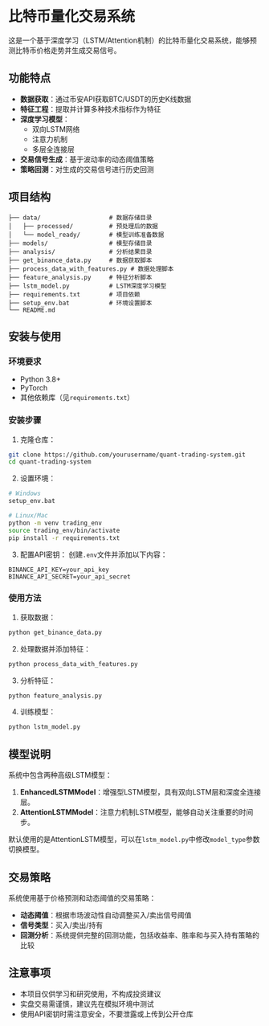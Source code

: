 # 比特币量化交易系统

这是一个基于深度学习（LSTM/Attention机制）的比特币量化交易系统，能够预测比特币价格走势并生成交易信号。

## 功能特点

- **数据获取**：通过币安API获取BTC/USDT的历史K线数据
- **特征工程**：提取并计算多种技术指标作为特征
- **深度学习模型**：
  - 双向LSTM网络
  - 注意力机制
  - 多层全连接层
- **交易信号生成**：基于波动率的动态阈值策略
- **策略回测**：对生成的交易信号进行历史回测

## 项目结构

```
├── data/                   # 数据存储目录
│   ├── processed/          # 预处理后的数据
│   └── model_ready/        # 模型训练准备数据
├── models/                 # 模型存储目录
├── analysis/               # 分析结果目录
├── get_binance_data.py     # 数据获取脚本
├── process_data_with_features.py # 数据处理脚本
├── feature_analysis.py     # 特征分析脚本
├── lstm_model.py           # LSTM深度学习模型
├── requirements.txt        # 项目依赖
├── setup_env.bat           # 环境设置脚本
└── README.md
```

## 安装与使用

### 环境要求

- Python 3.8+
- PyTorch
- 其他依赖库（见`requirements.txt`）

### 安装步骤

1. 克隆仓库：
```bash
git clone https://github.com/yourusername/quant-trading-system.git
cd quant-trading-system
```

2. 设置环境：
```bash
# Windows
setup_env.bat

# Linux/Mac
python -m venv trading_env
source trading_env/bin/activate
pip install -r requirements.txt
```

3. 配置API密钥：
创建`.env`文件并添加以下内容：
```
BINANCE_API_KEY=your_api_key
BINANCE_API_SECRET=your_api_secret
```

### 使用方法

1. 获取数据：
```bash
python get_binance_data.py
```

2. 处理数据并添加特征：
```bash
python process_data_with_features.py
```

3. 分析特征：
```bash
python feature_analysis.py
```

4. 训练模型：
```bash
python lstm_model.py
```

## 模型说明

系统中包含两种高级LSTM模型：

1. **EnhancedLSTMModel**：增强型LSTM模型，具有双向LSTM层和深度全连接层。
2. **AttentionLSTMModel**：注意力机制LSTM模型，能够自动关注重要的时间步。

默认使用的是AttentionLSTM模型，可以在`lstm_model.py`中修改`model_type`参数切换模型。

## 交易策略

系统使用基于价格预测和动态阈值的交易策略：

- **动态阈值**：根据市场波动性自动调整买入/卖出信号阈值
- **信号类型**：买入/卖出/持有
- **回测分析**：系统提供完整的回测功能，包括收益率、胜率和与买入持有策略的比较

## 注意事项

- 本项目仅供学习和研究使用，不构成投资建议
- 实盘交易需谨慎，建议先在模拟环境中测试
- 使用API密钥时需注意安全，不要泄露或上传到公开仓库 